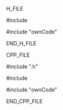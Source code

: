 
H_FILE

#include <foreignCode>

#include "ownCode"

END_H_FILE

CPP_FILE

#include ".h"

#include <foreignCode>

#include "ownCode"

END_CPP_FILE